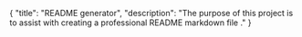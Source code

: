 {
	"title": "README generator",
	"description": "The purpose of this project is to assist with creating a professional README markdown file ."
}